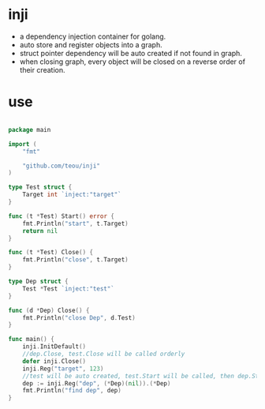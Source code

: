 # inji
- a dependency injection container for golang. 
- auto store and register objects into a graph.
- struct pointer dependency will be auto created if not found in graph.
- when closing graph, every object will be closed on a reverse order of their creation.
    
# use 

```go

package main

import (
	"fmt"

	"github.com/teou/inji"
)

type Test struct {
	Target int `inject:"target"`
}

func (t *Test) Start() error {
	fmt.Println("start", t.Target)
	return nil
}

func (t *Test) Close() {
	fmt.Println("close", t.Target)
}

type Dep struct {
	Test *Test `inject:"test"`
}

func (d *Dep) Close() {
	fmt.Println("close Dep", d.Test)
}

func main() {
	inji.InitDefault()
	//dep.Close, test.Close will be called orderly
	defer inji.Close()
	inji.Reg("target", 123)
	//test will be auto created, test.Start will be called, then dep.Start(if any)
	dep := inji.Reg("dep", (*Dep)(nil)).(*Dep)
	fmt.Println("find dep", dep)
}

```
